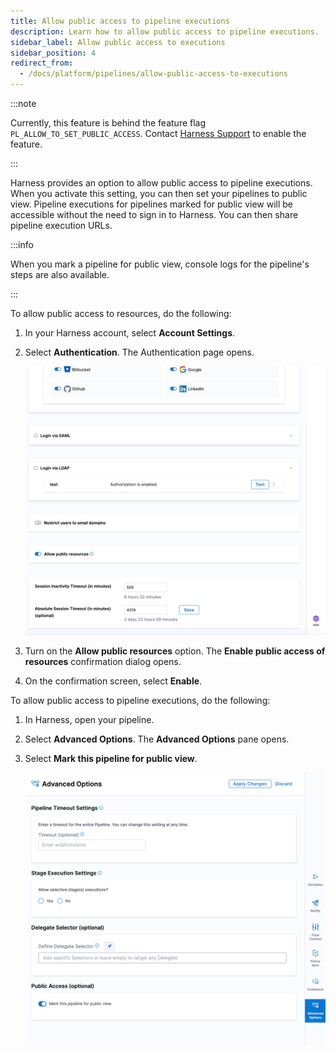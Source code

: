 ```yaml
---
title: Allow public access to pipeline executions
description: Learn how to allow public access to pipeline executions.
sidebar_label: Allow public access to executions
sidebar_position: 4
redirect_from:
  - /docs/platform/pipelines/allow-public-access-to-executions
---
```


:::note

Currently, this feature is behind the feature flag `PL_ALLOW_TO_SET_PUBLIC_ACCESS`. Contact [Harness Support](mailto:support@harness.io) to enable the feature.

:::

Harness provides an option to allow public access to pipeline executions. When you activate this setting, you can then set your pipelines to public view. Pipeline executions for pipelines marked for public view will be accessible without the need to sign in to Harness. You can then share pipeline execution URLs.

:::info

When you mark a pipeline for public view, console logs for the pipeline's steps are also available.

:::

To allow public access to resources, do the following:

1. In your Harness account, select **Account Settings**.
2. Select **Authentication**. The Authentication page opens.

   ![](../static/allow-public-resources.png)

3. Turn on the **Allow public resources** option. The **Enable public access of resources** confirmation dialog opens.
4. On the confirmation screen, select **Enable**.

To allow public access to pipeline executions, do the following:

1. In Harness, open your pipeline.
2. Select **Advanced Options**. The **Advanced Options** pane opens.
3. Select **Mark this pipeline for public view**.

   ![](../static/mark-for-public-view.png)
